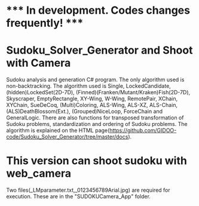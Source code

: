 # *** In development. Codes changes frequently! ***
# Sudoku_Solver_Generator and Shoot with Camera
 Sudoku analysis and generation C# program. 
 The only algorithm used is non-backtracking.
 The algorithm used is 
   Single, LockedCandidate, (hidden)LockedSet(2D-7D),
   (Finned)(Franken/Mutant/Kraken)Fish(2D-7D),
   Skyscraper, EmptyRectangle, XY-Wing, W-Wing, RemotePair, XChain, XYChain,
   SueDeCoq, (Multi)Coloring,
   ALS-Wing, ALS-XZ, ALS-Chain,
   (ALS)DeathBlossom(Ext.), (Grouped)NiceLoop, ForceChain and
   GeneralLogic.
There are also functions for transposed transformation of Sudoku problems, standardization and ordering of Sudoku problems.
The algorithm is explained on the HTML page(https://github.com/GIDOO-code/Sudoku_Solver_Generator/tree/master/docs). 

# This version can shoot sudoku with web_camera
Two files(_LMparameter.txt,_0123456789Arial.jpg) are required for execution. These are in the "SUDOKUCamera_App" folder.
